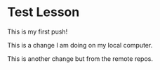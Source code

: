 # Test Lesson

This is my first push!

This is a change I am doing on my local computer.

This is another change but from the remote repos.
